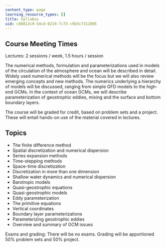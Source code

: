 ```yaml
---
content_type: page
learning_resource_types: []
title: Syllabus
uid: c86813c9-54cd-0219-7c73-c9b3c7311005
---
```


Course Meeting Times
--------------------

Lectures: 2 sessions / week, 1.5 hours / session

The numerical methods, formulation and parameterizations used in models of the circulation of the atmosphere and ocean will be described in detail. Widely used numerical methods will be the focus but we will also review emerging concepts and new methods. The numerics underlying a hierarchy of models will be discussed, ranging from simple GFD models to the high-end GCMs. In the context of ocean GCMs, we will describe parameterization of geostrophic eddies, mixing and the surface and bottom boundary layers.

The course will be graded for credit, based on problem sets and a project. These will entail hands-on use of the material covered in lectures.

Topics
------

*   The finite difference method
*   Spatial discretization and numerical dispersion
*   Series expansion methods
*   Time-stepping methods
*   Space-time discretization
*   Discretization in more than one dimension
*   Shallow water dynamics and numerical dispersion
*   Barotropic models
*   Quasi-geostrophic equations
*   Quasi-geostrophic models
*   Eddy parameterization
*   The primitive equations
*   Vertical coordinates
*   Boundary layer parameterizations
*   Parameterizing geostrophic eddies
*   Overview and summary of GCM issues

Exams and grading: There will be no exams. Grading will be apportioned 50% problem sets and 50% project.